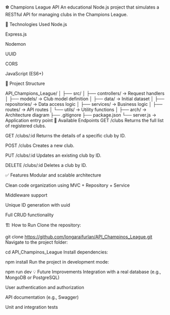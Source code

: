 ⚽ Champions League API
An educational Node.js project that simulates a RESTful API for managing clubs in the Champions League.

🚀 Technologies Used
Node.js

Express.js

Nodemon

UUID

CORS

JavaScript (ES6+)

📁 Project Structure

API_Champions_League/
│
├── src/
│   ├── controllers/     → Request handlers
│   ├── models/          → Club model definition
│   ├── data/            → Initial dataset
│   ├── repositories/    → Data access logic
│   ├── services/        → Business logic
│   ├── routes/          → API routes
│   └── utils/           → Utility functions
│
├── arch/                → Architecture diagram
├── .gitignore
├── package.json
└── server.js            → Application entry point
📌 Available Endpoints
GET /clubs
Returns the full list of registered clubs.

GET /clubs/:id
Returns the details of a specific club by ID.

POST /clubs
Creates a new club.

PUT /clubs/:id
Updates an existing club by ID.

DELETE /clubs/:id
Deletes a club by ID.

✅ Features
Modular and scalable architecture

Clean code organization using MVC + Repository + Service

Middleware support

Unique ID generation with uuid

Full CRUD functionality

🏗️ How to Run
Clone the repository:

git clone https://github.com/longaraifurlan/API_Champinos_League.git
Navigate to the project folder:

cd API_Champinos_League
Install dependencies:

npm install
Run the project in development mode:

npm run dev
💡 Future Improvements
Integration with a real database (e.g., MongoDB or PostgreSQL)

User authentication and authorization

API documentation (e.g., Swagger)

Unit and integration tests